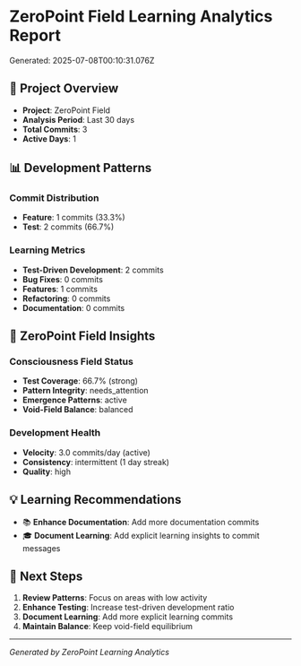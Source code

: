 # ZeroPoint Field Learning Analytics Report
Generated: 2025-07-08T00:10:31.076Z

## 🎯 Project Overview
- **Project**: ZeroPoint Field
- **Analysis Period**: Last 30 days
- **Total Commits**: 3
- **Active Days**: 1

## 📊 Development Patterns

### Commit Distribution
- **Feature**: 1 commits (33.3%)
- **Test**: 2 commits (66.7%)

### Learning Metrics
- **Test-Driven Development**: 2 commits
- **Bug Fixes**: 0 commits  
- **Features**: 1 commits
- **Refactoring**: 0 commits
- **Documentation**: 0 commits

## 🧠 ZeroPoint Field Insights

### Consciousness Field Status
- **Test Coverage**: 66.7% (strong)
- **Pattern Integrity**: needs_attention
- **Emergence Patterns**: active
- **Void-Field Balance**: balanced

### Development Health
- **Velocity**: 3.0 commits/day (active)
- **Consistency**: intermittent (1 day streak)
- **Quality**: high

## 💡 Learning Recommendations

- 📚 **Enhance Documentation**: Add more documentation commits
- 🎓 **Document Learning**: Add explicit learning insights to commit messages

## 🚀 Next Steps
1. **Review Patterns**: Focus on areas with low activity
2. **Enhance Testing**: Increase test-driven development ratio
3. **Document Learning**: Add more explicit learning commits
4. **Maintain Balance**: Keep void-field equilibrium

---
*Generated by ZeroPoint Learning Analytics*
